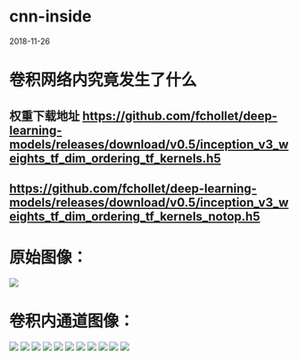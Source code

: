 # cnn-inside
2018-11-26
# 卷积网络内究竟发生了什么
## 权重下载地址 https://github.com/fchollet/deep-learning-models/releases/download/v0.5/inception_v3_weights_tf_dim_ordering_tf_kernels.h5
## https://github.com/fchollet/deep-learning-models/releases/download/v0.5/inception_v3_weights_tf_dim_ordering_tf_kernels_notop.h5

# 原始图像：
![](wmylxmj.jpg)

# 卷积内通道图像：
![](images/activation_1.jpg)
![](images/activation_10.jpg)
![](images/activation_20.jpg)
![](images/activation_30.jpg)
![](images/activation_40.jpg)
![](images/activation_50.jpg)
![](images/activation_60.jpg)
![](images/activation_70.jpg)
![](images/activation_80.jpg)
![](images/activation_90.jpg)
![](images/activation_94.jpg)

